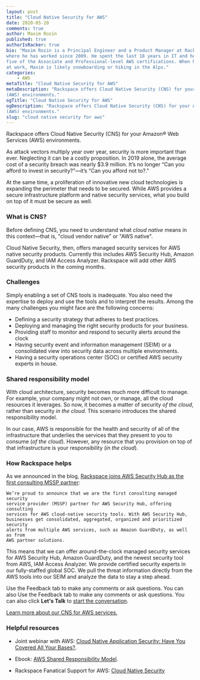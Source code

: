 ```yaml
---
layout: post
title: "Cloud Native Security for AWS"
date: 2020-05-20
comments: true
author: Maxim Rozin
published: true
authorIsRacker: true
bio: "Maxim Rozin is a Principal Engineer and a Product Manager at Rackspace,
where he has worked since 2009. He spent the last 18 years in IT and holds all
five of the Associate and Professional-level AWS certifications. When he is not
at work, Maxim is likely snowboarding or hiking in the Alps."
categories:
    - AWS
metaTitle: "Cloud Native Security for AWS"
metaDescription: "Rackspace offers Cloud Native Security (CNS) for your Amazon&reg; Web Services
(AWS) environments."
ogTitle: "Cloud Native Security for AWS"
ogDescription: "Rackspace offers Cloud Native Security (CNS) for your Amazon&reg; Web Services
(AWS) environments."
slug: "cloud native security for aws" 
---
```

Rackspace offers Cloud Native Security (CNS) for your Amazon&reg; Web Services
(AWS) environments.

<!--more-->

As attack vectors multiply year over year, security is more important than ever.
Neglecting it can be a costly proposition. In 2019 alone, the average cost
of a security breach was nearly $3.9 million. It’s no longer “Can you afford to
invest in security?”&mdash;it’s “Can you afford not to?."

At the same time, a proliferation of innovative new cloud technologies is
expanding the perimeter that needs to be secured. While AWS provides a secure
infrastructure platform and native security services, what you build on top of
it must be secure as well.

### What is CNS?

Before defining CNS, you need to understand what *cloud native* means in this
context&mdash;that is, "cloud vendor native" or "AWS native".

Cloud Native Security, then, offers managed security services for AWS native
security products. Currently this includes AWS Security Hub, Amazon GuardDuty,
and IAM Access Analyzer. Rackspace will add other AWS security products in the
coming months.

### Challenges

Simply enabling a set of CNS tools is inadequate. You also need the
expertise to deploy and use the tools and to interpret the results. Among the
many challenges you might face are the following concerns:

- Defining a security strategy that adheres to best practices.
- Deploying and managing the right security products for your business.
- Providing staff to monitor and respond to security alerts around the clock
- Having security event and information management (SEIM) or a consolidated
  view into security data across multiple environments.
- Having a security operations center (SOC) or certified AWS security experts
  in house.

### Shared responsibility model

With cloud architecture, security becomes much more difficult to manage. For
example, your company might not own, or manage, all the cloud resources
it leverages. So now, it becomes a matter of security *of the cloud*, rather
than security *in the cloud*. This scenario introduces the shared responsibility model.

In our case, AWS is responsible for the health and security of all of the
infrastructure that underlies the services that they present to you to consume (*of the cloud*).
However, any resource that you provision on top of that infrastructure is your
responsibility (*in the cloud*).

### How Rackspace helps

As we announced in the blog,
[Rackspace joins AWS Security Hub as the first consulting MSSP partner](https://www.rackspace.com/blog/rackspace-joins-aws-security-hub-as-the-first-consulting-mssp-partner):

    We’re proud to announce that we are the first consulting managed security
    service provider (MSSP) partner for AWS Security Hub, offering consulting
    services for AWS cloud-native security tools. With AWS Security Hub,
    businesses get consolidated, aggregated, organized and prioritized security
    alerts from multiple AWS services, such as Amazon GuardDuty, as well as from
    AWS partner solutions.

This means that we can offer around-the-clock managed security services for AWS
Security Hub, Amazon GuardDuty, and the newest security tool from AWS, IAM Access Analyzer.
We provide certified security experts in our fully-staffed global SOC. We pull
the threat information directly from the AWS tools into our SEIM and analyze the
data to stay a step ahead.

Use the Feedback tab to make any comments or ask questions. You can also
Use the Feedback tab to make any comments or ask questions. You can also click
**Let's Talk** to [start the conversation](https://www.rackspace.com/).

<a class="cta blue" id="cta" href="https://www.rackspace.com/resources/rackspace-service-blocks-cloud-native-security-aws">Learn more about our CNS for AWS services.</a>

### Helpful resources

- Joint webinar with AWS: [Cloud Native Application Security: Have You Covered All Your Bases?](https://www.brighttalk.com/webcast/17680/387904?utm_source=Rackspace&utm_medium=brighttalk&utm_campaign=387904).

- Ebook: [AWS Shared Responsibility Model](https://s3.amazonaws.com/files.newscred.com/88cab60542c8158bc82f733cce512786).

- Rackspace Fanatical Support for AWS: [Cloud Native Security](https://developer.rackspace.com/docs/fanatical-support-aws/cloud-native-security/)
